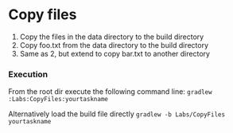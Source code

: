 # Copy files
1. Copy the files in the data directory to the build directory
2. Copy foo.txt from the data directory to the build directory
3. Same as 2, but extend to copy bar.txt to another directory

### Execution
From the root dir execute the following command line:
```gradlew :Labs:CopyFiles:yourtaskname```

Alternatively load the build file directly
```gradlew -b Labs/CopyFiles yourtaskname```
